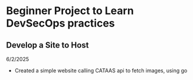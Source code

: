 # Beginner Project to Learn DevSecOps practices 

## Develop a Site to Host
6/2/2025
- Created a simple website calling CATAAS api to fetch images, using go
